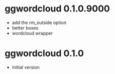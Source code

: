 # ggwordcloud 0.1.0.9000
* add the rm_outside option
* better boxes
* wordcloud wrapper

# ggwordcloud 0.1.0
* Initial version

